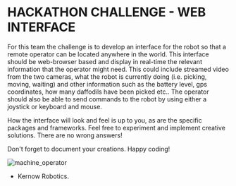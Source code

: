 # HACKATHON CHALLENGE - WEB INTERFACE
For this team the challenge is to develop an interface for the robot so that a remote operator can be located anywhere in the world. This interface should be web-browser based and display in real-time the relevant information that the operator might need. This could include streamed video from the two cameras, what the robot is currently doing (i.e. picking, moving, waiting) and other information such as the battery level, gps coordinates, how many daffodils have been picked etc.. The operator should also be able to send commands to the robot by using either a joystick or keyboard and mouse.

How the interface will look and feel is up to you, as are the specific packages and frameworks. Feel free to experiment and implement creative solutions. There are no wrong answers!

Don't forget to document your creations. Happy coding!

![machine_operator](drone_operator.jpeg)

- Kernow Robotics.
